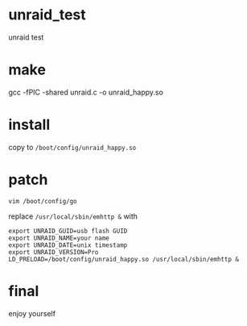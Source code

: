 # unraid_test
unraid test

# make
gcc -fPIC -shared unraid.c -o unraid_happy.so

# install
copy to `/boot/config/unraid_happy.so`

# patch
`vim /boot/config/go`

replace `/usr/local/sbin/emhttp &` with
```
export UNRAID_GUID=usb flash GUID
export UNRAID_NAME=your name
export UNRAID_DATE=unix timestamp
export UNRAID_VERSION=Pro
LD_PRELOAD=/boot/config/unraid_happy.so /usr/local/sbin/emhttp &
```

# final 
enjoy yourself
